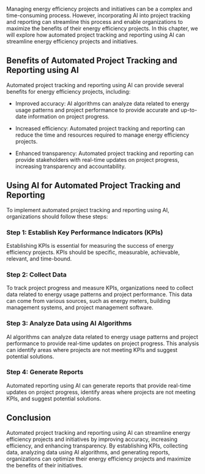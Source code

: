 
Managing energy efficiency projects and initiatives can be a complex and time-consuming process. However, incorporating AI into project tracking and reporting can streamline this process and enable organizations to maximize the benefits of their energy efficiency projects. In this chapter, we will explore how automated project tracking and reporting using AI can streamline energy efficiency projects and initiatives.

Benefits of Automated Project Tracking and Reporting using AI
-------------------------------------------------------------

Automated project tracking and reporting using AI can provide several benefits for energy efficiency projects, including:

* Improved accuracy: AI algorithms can analyze data related to energy usage patterns and project performance to provide accurate and up-to-date information on project progress.

* Increased efficiency: Automated project tracking and reporting can reduce the time and resources required to manage energy efficiency projects.

* Enhanced transparency: Automated project tracking and reporting can provide stakeholders with real-time updates on project progress, increasing transparency and accountability.

Using AI for Automated Project Tracking and Reporting
-----------------------------------------------------

To implement automated project tracking and reporting using AI, organizations should follow these steps:

### Step 1: Establish Key Performance Indicators (KPIs)

Establishing KPIs is essential for measuring the success of energy efficiency projects. KPIs should be specific, measurable, achievable, relevant, and time-bound.

### Step 2: Collect Data

To track project progress and measure KPIs, organizations need to collect data related to energy usage patterns and project performance. This data can come from various sources, such as energy meters, building management systems, and project management software.

### Step 3: Analyze Data using AI Algorithms

AI algorithms can analyze data related to energy usage patterns and project performance to provide real-time updates on project progress. This analysis can identify areas where projects are not meeting KPIs and suggest potential solutions.

### Step 4: Generate Reports

Automated reporting using AI can generate reports that provide real-time updates on project progress, identify areas where projects are not meeting KPIs, and suggest potential solutions.

Conclusion
----------

Automated project tracking and reporting using AI can streamline energy efficiency projects and initiatives by improving accuracy, increasing efficiency, and enhancing transparency. By establishing KPIs, collecting data, analyzing data using AI algorithms, and generating reports, organizations can optimize their energy efficiency projects and maximize the benefits of their initiatives.
